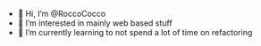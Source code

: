 - 👋 Hi, I’m @RoccoCocco
- 👀 I’m interested in mainly web based stuff
- 🌱 I’m currently learning to not spend a lot of time on refactoring

<!---
RoccoCocco/RoccoCocco is a ✨ special ✨ repository because its `README.md` (this file) appears on your GitHub profile.
You can click the Preview link to take a look at your changes.
--->
